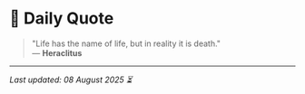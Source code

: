 # 📜 Daily Quote

> "Life has the name of life, but in reality it is death."  
> — **Heraclitus**

---

_Last updated: 08 August 2025 ⏳_

